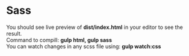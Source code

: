 # Sass
You should see live preview of **dist/index.html** in your editor to see the result.<br>
Command to compill: **gulp html, gulp sass**<br>
You can watch changes in any scss file using: **gulp watch:css**
